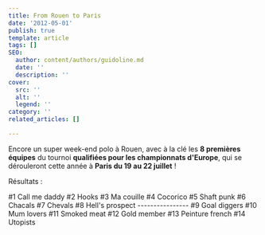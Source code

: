 ```yaml
---
title: From Rouen to Paris
date: '2012-05-01'
publish: true
template: article
tags: []
SEO:
  author: content/authors/guidoline.md
  date: ''
  description: ''
cover:
  src: ''
  alt: ''
  legend: ''
category: ''
related_articles: []

---
```

Encore un super week-end polo à Rouen, avec à la clé les **8 premières équipes** du tournoi **qualifiées pour les championnats d'Europe**, qui se dérouleront cette année à **Paris du 19 au 22 juillet** !

Résultats :

#1 Call me daddy #2 Hooks #3 Ma couille #4 Cocorico #5 Shaft punk #6 Chacals #7 Chevals #8 Hell's prospect ---------------- #9 Goal diggers #10 Mum lovers #11 Smoked meat #12 Gold member #13 Peinture french #14 Utopists